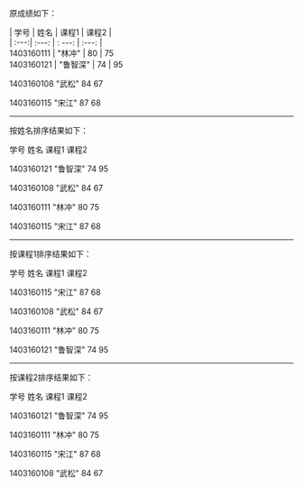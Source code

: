 原成绩如下：

| 学号  |  姓名  |   课程1 |  课程2  |     
| :---:| :---: | : ---: | :---: |     
1403160111    |   "林冲"   |       80  |    75    
1403160121   |    "鲁智深"    |    74  |    95     

1403160108       "武松"          84      67

1403160115       "宋江"          87      68

------------------------------------

按姓名排序结果如下：

学号             姓名            课程1   课程2

1403160121       "鲁智深"        74      95

1403160108       "武松"          84      67

1403160111       "林冲"          80      75

1403160115       "宋江"          87      68

------------------------------------

按课程1排序结果如下：

学号             姓名            课程1   课程2

1403160115       "宋江"          87      68

1403160108       "武松"          84      67

1403160111       "林冲"          80      75

1403160121       "鲁智深"        74      95

------------------------------------

按课程2排序结果如下：

学号             姓名            课程1   课程2

1403160121       "鲁智深"        74      95

1403160111       "林冲"          80      75

1403160115       "宋江"          87      68

1403160108       "武松"          84      67


